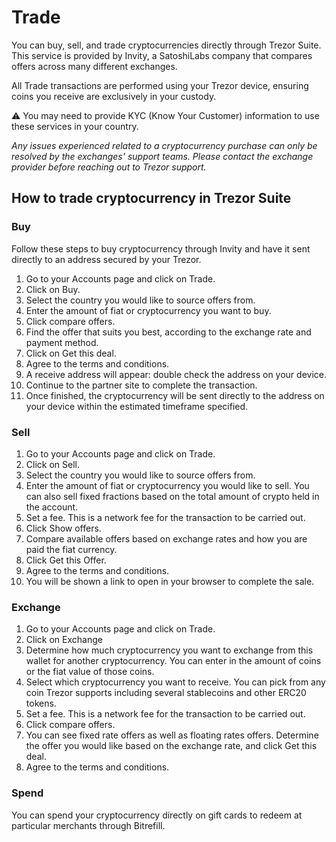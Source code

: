 # Trade

You can buy, sell, and trade cryptocurrencies directly through Trezor Suite. This service is provided by Invity, a SatoshiLabs company that compares offers across many different exchanges.

All Trade transactions are performed using your Trezor device, ensuring coins you receive are exclusively in your custody.

⚠ You may need to provide KYC \(Know Your Customer\) information to use these services in your country. 

_Any issues experienced related to a cryptocurrency purchase can only be resolved by the exchanges' support teams. Please contact the exchange provider before reaching out to Trezor support._ 

## How to trade cryptocurrency in Trezor Suite

### **Buy**

Follow these steps to buy cryptocurrency through Invity and have it sent directly to an address secured by your Trezor.

1. Go to your Accounts page and click on Trade.
2. Click on Buy.
3. Select the country you would like to source offers from.
4. Enter the amount of fiat or cryptocurrency you want to buy.
5. Click compare offers.
6. Find the offer that suits you best, according to the exchange rate and payment method.
7. Click on Get this deal.
8. Agree to the terms and conditions.
9. A receive address will appear: double check the address on your device.
10. Continue to the partner site to complete the transaction.
11. Once finished, the cryptocurrency will be sent directly to the address on your device within the estimated timeframe specified.

### **Sell**

1. Go to your Accounts page and click on Trade.
2. Click on Sell.
3. Select the country you would like to source offers from.
4. Enter the amount of fiat or cryptocurrency you would like to sell. You can also sell fixed fractions based on the total amount of crypto held in the account.
5. Set a fee. This is a network fee for the transaction to be carried out.
6. Click Show offers.
7. Compare available offers based on exchange rates and how you are paid the fiat currency.
8. Click Get this Offer.
9. Agree to the terms and conditions.
10. You will be shown a link to open in your browser to complete the sale.

### **Exchange**

1. Go to your Accounts page and click on Trade.
2. Click on Exchange
3. Determine how much cryptocurrency you want to exchange from this wallet for another cryptocurrency. You can enter in the amount of coins or the fiat value of those coins.
4. Select which cryptocurrency you want to receive. You can pick from any coin Trezor supports including several stablecoins and other ERC20 tokens.
5. Set a fee. This is a network fee for the transaction to be carried out.
6. Click compare offers.
7. You can see fixed rate offers as well as floating rates offers. Determine the offer you would like based on the exchange rate, and click Get this deal.
8. Agree to the terms and conditions.

### **Spend**

You can spend your cryptocurrency directly on gift cards to redeem at particular merchants through Bitrefill.


